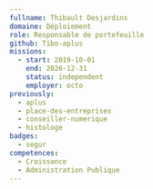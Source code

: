 ```yaml
---
fullname: Thibault Desjardins
domaine: Déploiement
role: Responsable de portefeuille
github: Tibo-aplus
missions:
  - start: 2019-10-01
    end: 2026-12-31
    status: independent
    employer: octo
previously:
  - aplus
  - place-des-entreprises
  - conseiller-numerique
  - histologe
badges:
  - segur
competences:
  - Croissance
  - Administration Publique
---
```

